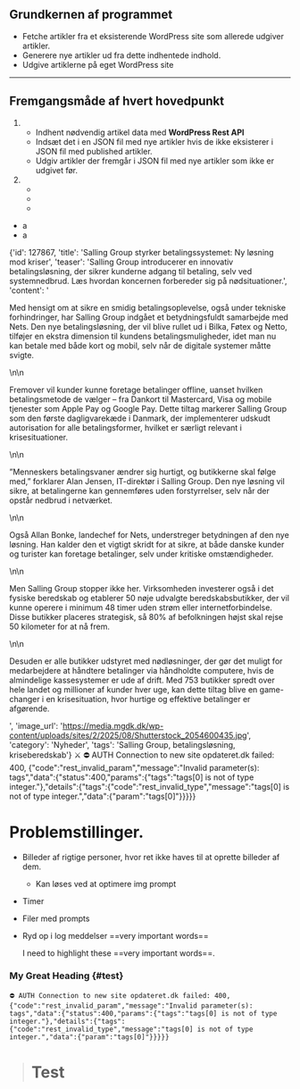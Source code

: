## Grundkernen af programmet
- Fetche artikler fra et eksisterende WordPress site som allerede udgiver artikler.
- Generere nye artikler ud fra dette indhentede indhold.
- Udgive artiklerne på eget WordPress site
___

## Fremgangsmåde af hvert hovedpunkt
 1.
    - Indhent nødvendig artikel data med <b> WordPress Rest API </b>
    - Indsæt det i en JSON fil med nye artikler hvis de ikke eksisterer i JSON fil med published artikler.
    - Udgiv artikler der fremgår i JSON fil med nye artikler som ikke er udgivet før.
2. 
    -
    -
    -
- a
- a



{'id': 127867, 'title': 'Salling Group styrker betalingssystemet: Ny løsning mod kriser', 'teaser': 'Salling Group introducerer en innovativ betalingsløsning, der sikrer kunderne adgang til betaling, selv ved systemnedbrud. Læs hvordan koncernen forbereder sig på nødsituationer.', 'content': '<p>Med hensigt om at sikre en smidig betalingsoplevelse, også under tekniske forhindringer, har Salling Group indgået et betydningsfuldt samarbejde med Nets. Den nye betalingsløsning, der vil blive rullet ud i Bilka, Føtex og Netto, tilføjer en ekstra dimension til kundens betalingsmuligheder, idet man nu kan betale med både kort og mobil, selv når de digitale systemer måtte svigte.</p>\n\n<p>Fremover vil kunder kunne foretage betalinger offline, uanset hvilken betalingsmetode de vælger – fra Dankort til Mastercard, Visa og mobile tjenester som Apple Pay og Google Pay. Dette tiltag markerer Salling Group som den første dagligvarekæde i Danmark, der implementerer udskudt autorisation for alle betalingsformer, hvilket er særligt relevant i krisesituationer.</p>\n\n<p>”Menneskers betalingsvaner ændrer sig hurtigt, og butikkerne skal følge med,” forklarer Alan Jensen, IT-direktør i Salling Group. Den nye løsning vil sikre, at betalingerne kan gennemføres uden forstyrrelser, selv når der opstår nedbrud i netværket.</p>\n\n<p>Også Allan Bonke, landechef for Nets, understreger betydningen af den nye løsning. Han kalder den et vigtigt skridt for at sikre, at både danske kunder og turister kan foretage betalinger, selv under kritiske omstændigheder.</p>\n\n<p>Men Salling Group stopper ikke her. Virksomheden investerer også i det fysiske beredskab og etablerer 50 nøje udvalgte beredskabsbutikker, der vil kunne operere i minimum 48 timer uden strøm eller internetforbindelse. Disse butikker placeres strategisk, så 80% af befolkningen højst skal rejse 50 kilometer for at nå frem.</p>\n\n<p>Desuden er alle butikker udstyret med nødløsninger, der gør det muligt for medarbejdere at håndtere betalinger via håndholdte computere, hvis de almindelige kassesystemer er ude af drift. Med 753 butikker spredt over hele landet og millioner af kunder hver uge, kan dette tiltag blive en game-changer i en krisesituation, hvor hurtige og effektive betalinger er afgørende.</p>', 'image_url': 'https://media.mgdk.dk/wp-content/uploads/sites/2/2025/08/Shutterstock_2054600435.jpg', 'category': 'Nyheder', 'tags': 'Salling Group, betalingsløsning, kriseberedskab'} ⚔️
⛔ AUTH Connection to new site opdateret.dk failed: 400, {"code":"rest_invalid_param","message":"Invalid parameter(s): tags","data":{"status":400,"params":{"tags":"tags[0] is not of type integer."},"details":{"tags":{"code":"rest_invalid_type","message":"tags[0] is not of type integer.","data":{"param":"tags[0]"}}}}}




# Problemstillinger.
- Billeder af rigtige personer, hvor ret ikke haves til at oprette billeder af dem.
    - Kan løses ved at optimere img prompt
- Timer
- Filer med prompts
- Ryd op i log meddelser
==very important words==

	I need to highlight these ==very important words==.

### My Great Heading {#test} 

`⛔ AUTH Connection to new site opdateret.dk failed: 400, {"code":"rest_invalid_param","message":"Invalid parameter(s): tags","data":{"status":400,"params":{"tags":"tags[0] is not of type integer."},"details":{"tags":{"code":"rest_invalid_type","message":"tags[0] is not of type integer.","data":{"param":"tags[0]"}}}}}`

> # Test